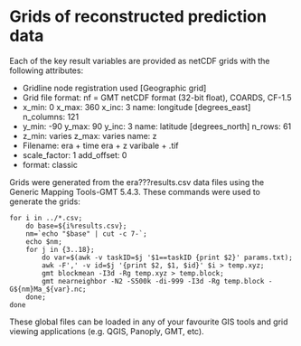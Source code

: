 # Grids of reconstructed prediction data
Each of the key result variables are provided as netCDF grids with the following attributes:

* Gridline node registration used [Geographic grid]
* Grid file format: nf = GMT netCDF format (32-bit float), COARDS, CF-1.5
* x_min: 0 x_max: 360 x_inc: 3 name: longitude [degrees_east] n_columns: 121
* y_min: -90 y_max: 90 y_inc: 3 name: latitude [degrees_north] n_rows: 61
* z_min: varies z_max: varies name: z
* Filename: era + time era + z varibale + .tif
* scale_factor: 1 add_offset: 0
* format: classic

Grids were generated from the era???results.csv data files using the Generic Mapping Tools-GMT 5.4.3. These commands were used to generate the grids:

```
for i in ../*.csv; 
	do base=${i%results.csv}; 
	nm=`echo "$base" | cut -c 7-`;
	echo $nm; 
	for j in {3..18}; 
		do var=$(awk -v taskID=$j '$1==taskID {print $2}' params.txt); 
		awk -F',' -v id=$j '{print $2, $1, $id}' $i > temp.xyz; 
		gmt blockmean -I3d -Rg temp.xyz > temp.block; 
		gmt nearneighbor -N2 -S500k -di-999 -I3d -Rg temp.block -G${nm}Ma_${var}.nc; 
	done; 
done
```

These global files can be loaded in any of your favourite GIS tools and grid viewing applications (e.g. QGIS, Panoply, GMT, etc).
